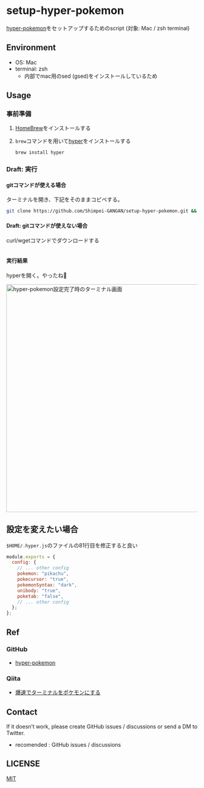 # setup-hyper-pokemon

[hyper-pokemon](https://github.com/klaudiosinani/hyper-pokemon)をセットアップするためのscript (対象: Mac / zsh terminal)

## Environment

- OS: Mac
- terminal: zsh
  - 内部でmac用のsed (gsed)をインストールしているため

## Usage

### 事前準備

1. [HomeBrew](https://brew.sh/ja/)をインストールする

2. `brew`コマンドを用いて[hyper](https://hyper.is/)をインストールする

   ```sh
   brew install hyper
   ```

### Draft: 実行

#### gitコマンドが使える場合

ターミナルを開き、下記をそのままコピペする。

```sh
git clone https://github.com/Shimpei-GANGAN/setup-hyper-pokemon.git && sh setup-hyper-pokemon/setup.sh
```

#### Draft: gitコマンドが使えない場合

curl/wgetコマンドでダウンロードする

```sh
```

#### 実行結果

hyperを開く。やったね🎉

<img
  src="https://github.com/Shimpei-GANGAN/setup-hyper-pokemon/assets/44604921/5dadae23-8392-4304-8c06-ac7db52ad7e4"
  width="600px"
  alt="hyper-pokemon設定完了時のターミナル画面"
/>

## 設定を変えたい場合

`$HOME/.hyper.js`のファイルの81行目を修正すると良い

```js
module.exports = {
  config: {
    // ... other config
    pokemon: "pikachu",
    pokecursor: "true",
    pokemonSyntax: "dark",
    unibody: "true",
    poketab: "false",
    // ... other config
  };
};
```

## Ref

### GitHub

- [hyper-pokemon](https://github.com/klaudiosinani/hyper-pokemon)

### Qiita

- [爆速でターミナルをポケモンにする](https://qiita.com/chanuu/items/b5c3d11e089ad0c7356d)

## Contact

If it doesn’t work, please create GitHub issues / discussions or send a DM to Twitter.

- recomended : GitHub issues / discussions

## LICENSE

[MIT](./LICENSE)


